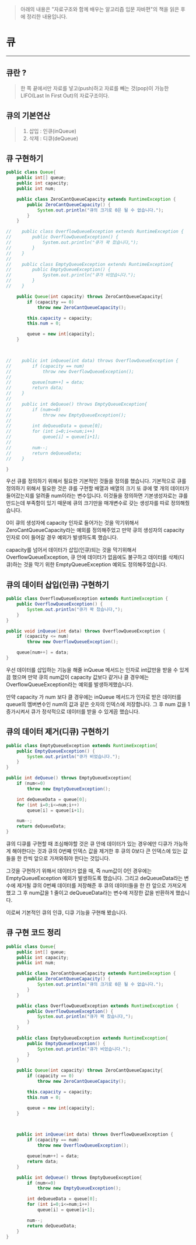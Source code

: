 > 아래의 내용은 "자료구조와 함께 배우는 알고리즘 입문 자바편"의 책을 읽은 후에 정리한 내용입니다.

# 큐

---

## 큐란 ?
> 한 쪽 끝에서만 자료를 넣고(push)하고 자료를 빼는 것(pop)이 가능한 LIFO(Last In First Out)의 자료구조이다.

## 큐의 기본연산
> 1. 삽입 : 인큐(inQueue)
> 2. 삭제 : 디큐(deQueue)

## 큐 구현하기 
```java
public class Queue{
    public int[] queue;
    public int capacity;
    public int num;

    public class ZeroCantQueueCapacity extends RuntimeException {
        public ZeroCantQueueCapacity() {
            System.out.println("큐의 크기로 0은 될 수 없습니다.");
        }
    }

//    public class OverflowQueueException extends RuntimeException {
//        public OverflowQueueException() {
//            System.out.println("큐가 꽉 찼습니다,");
//        }
//    }
//
//    public class EmptyQueueException extends RuntimeException{
//        public EmptyQueueException() {
//            System.out.println("큐가 비었습니다.");
//        }
//    }

    public Queue(int capacity) throws ZeroCantQueueCapacity{
        if (capacity == 0)
            throw new ZeroCantQueueCapacity();

        this.capacity = capacity;
        this.num = 0;

        queue = new int[capacity];
    }


    
//    public int inQueue(int data) throws OverflowQueueException {
//        if (capacity == num)
//            throw new OverflowQueueException();
//
//        queue[num++] = data;
//        return data;
//    }
//
//    public int deQueue() throws EmptyQueueException{
//        if (num<=0)
//            throw new EmptyQueueException();
//
//        int deQueueData = queue[0];
//        for (int i=0;i<=num;i++)
//            queue[i] = queue[i+1];
//
//        num--;
//        return deQueueData;
//    }

}
```
우선 큐를 정의하기 위해서 필요한 기본적인 것들을 정의를 했습니다.
기본적으로 큐를 정의하기 위해서 필요한 것은 큐를 구현할 배열과 배열의 크기 또 큐에 몇 개의 데이터가 들어갔는지를
알려줄 num이라는 변수입니다. 이것들을 정의하면 기본생성자로는 큐를 만드는데 부족함이 있기 때문에 큐의 크기만을 매개변수로
갖는 생성자를 따로 정의해줬습니다.

0이 큐의 생성자에 capacity 인자로 들어가는 것을 막기위해서 ZeroCantQueueCapacity라는 예외를 정의해주었고
만약 큐의 생성자의 capacity 인자로 0이 들어갈 경우 예외가 발생하도록 했습니다.


capacity를 넘어서 데이터가 삽입(인큐)되는 것을 막기위해서 OverflowQueueException, 큐 안에 데이터가 없음에도 불구하고
데이터를 삭제(디큐)하는 것을 막기 위한 EmptyQueueException 예외도 정의해주었습니다.

## 큐의 데이터 삽입(인큐) 구현하기
```java
public class OverflowQueueException extends RuntimeException {
    public OverflowQueueException() {
        System.out.println("큐가 꽉 찼습니다,");
    }
}

public void inQueue(int data) throws OverflowQueueException {
    if (capacity <= num)
        throw new OverflowQueueException();

    queue[num++] = data;
}
```
우선 데이터를 삽입하는 기능을 해줄 inQueue 메서드는 인자로 int값만을 받을 수 있게끔 했으며 
만약 큐의 num값이 capacity 값보다 같거나 클 경우에는  OverflowQueueException라는 예외를 발생하게했습니다.

만약 capacity 가 num 보다 클 경우에는 inQueue 메서드가 인자로 받은 데이터를 queue의 멤버변수인 num의 값과 같은 숫자의 인덱스에 
저장합니다. 그 후 num 값을 1 증가시켜서 큐가 정삭적으로 데이터를 받을 수 있게끔 했습니다.

## 큐의 데이터 제거(디큐) 구현하기
```java
public class EmptyQueueException extends RuntimeException{
    public EmptyQueueException() {
        System.out.println("큐가 비었습니다.");
    }
}

public int deQueue() throws EmptyQueueException{
    if (num<=0)
        throw new EmptyQueueException();

    int deQueueData = queue[0];
    for (int i=0;i<=num;i++)
        queue[i] = queue[i+1];

    num--;
    return deQueueData;
}
```
큐의 디큐를 구현할 때 조심해야할 것은 큐 안에 데이터가 있는 경우에만 디큐가 가능하게 해야한다는 것과
큐의 0번째 인덱스 값을 제거한 후 큐의 0보다 큰 인덱스에 있는 값들을 한 칸씩 앞으로 가져와줘야 한다는 것입니다.

그것을 구현하기 위해서 데이터가 없을 때, 즉 num값이 0인 경우에는 EmptyQueueException 예외가 발생하도록 했습니다.
그리고 deQueueData라는 변수에 제거될 큐의 0번째 데이터를 저장해준 후 큐의 데이터들을 한 칸 앞으로 가져오게했고 그 후
num값을 1 줄이고 deQueueData라는 변수에 저장한 값을 반환하게 했습니다.

이로써 기본적인 큐의 인큐, 디큐 기능을 구현해 봤습니다.

## 큐 구현 코드 정리
```java
public class Queue{
    public int[] queue;
    public int capacity;
    public int num;

    public class ZeroCantQueueCapacity extends RuntimeException {
        public ZeroCantQueueCapacity() {
            System.out.println("큐의 크기로 0은 될 수 없습니다.");
        }
    }

    public class OverflowQueueException extends RuntimeException {
        public OverflowQueueException() {
            System.out.println("큐가 꽉 찼습니다,");
        }
    }

    public class EmptyQueueException extends RuntimeException{
        public EmptyQueueException() {
            System.out.println("큐가 비었습니다.");
        }
    }

    public Queue(int capacity) throws ZeroCantQueueCapacity{
        if (capacity == 0)
            throw new ZeroCantQueueCapacity();

        this.capacity = capacity;
        this.num = 0;

        queue = new int[capacity];
    }


    
    public int inQueue(int data) throws OverflowQueueException {
        if (capacity == num)
            throw new OverflowQueueException();

        queue[num++] = data;
        return data;
    }

    public int deQueue() throws EmptyQueueException{
        if (num<=0)
            throw new EmptyQueueException();

        int deQueueData = queue[0];
        for (int i=0;i<=num;i++)
            queue[i] = queue[i+1];

        num--;
        return deQueueData;
    }
}
```





